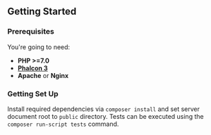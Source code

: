 Getting Started
---------------

### Prerequisites

You're going to need:

- **PHP >=7.0**
- [**Phalcon 3**](https://phalconphp.com/)
- **Apache** or **Nginx**

### Getting Set Up

Install required dependencies via `composer install` and set server document root to `public` directory. Tests can be executed using the `composer run-script tests` command.
